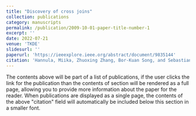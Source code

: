 ```yaml
---
title: "Discovery of cross joins"
collection: publications
category: manuscripts
permalink: /publication/2009-10-01-paper-title-number-1
excerpt: ''
date: 2022-07-21
venue: 'TKDE'
slidesurl: ''
paperurl: 'https://ieeexplore.ieee.org/abstract/document/9835144'
citation: 'Hannula, Miika, Zhuoxing Zhang, Bor-Kuan Song, and Sebastian Link. "Discovery of cross joins." IEEE Transactions on Knowledge and Data Engineering 35, no. 7 (2022): 6839-6851.'
---
```


The contents above will be part of a list of publications, if the user clicks the link for the publication than the contents of section will be rendered as a full page, allowing you to provide more information about the paper for the reader. When publications are displayed as a single page, the contents of the above "citation" field will automatically be included below this section in a smaller font.

